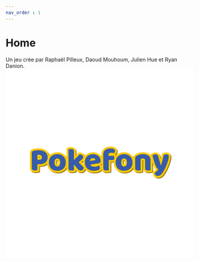 ```yaml
---
nav_order : 1
---
```

# Home
Un jeu crée par Raphaël Pilleux, Daoud Mouhoum, Julien Hue et Ryan Danion.
![](assets/logo-p-big.png)

